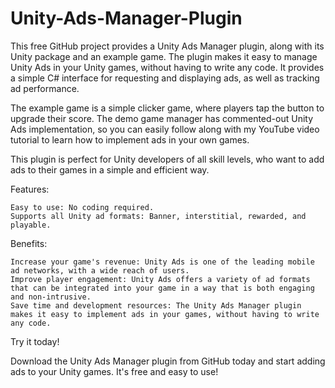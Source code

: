 # Unity-Ads-Manager-Plugin

This free GitHub project provides a Unity Ads Manager plugin, along with its Unity package and an example game. The plugin makes it easy to manage Unity Ads in your Unity games, without having to write any code. It provides a simple C# interface for requesting and displaying ads, as well as tracking ad performance.

The example game is a simple clicker game, where players tap the button to upgrade their score. The demo game manager has commented-out Unity Ads implementation, so you can easily follow along with my YouTube video tutorial to learn how to implement ads in your own games.

This plugin is perfect for Unity developers of all skill levels, who want to add ads to their games in a simple and efficient way.

Features:

    Easy to use: No coding required.
    Supports all Unity ad formats: Banner, interstitial, rewarded, and playable.

Benefits:

    Increase your game's revenue: Unity Ads is one of the leading mobile ad networks, with a wide reach of users.
    Improve player engagement: Unity Ads offers a variety of ad formats that can be integrated into your game in a way that is both engaging and non-intrusive.
    Save time and development resources: The Unity Ads Manager plugin makes it easy to implement ads in your games, without having to write any code.

Try it today!

Download the Unity Ads Manager plugin from GitHub today and start adding ads to your Unity games. It's free and easy to use!
